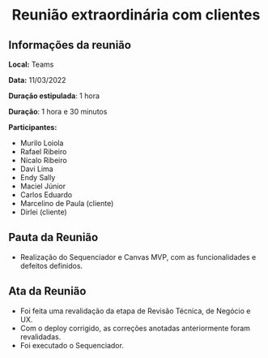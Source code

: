 <h1 style="text-align: center">Reunião extraordinária com clientes</h1>

## Informações da reunião

**Local:** Teams

**Data:** 11/03/2022

**Duração estipulada**: 1 hora

**Duração**: 1 hora e 30 minutos

**Participantes:**

* Murilo Loiola
* Rafael Ribeiro
* Nícalo Ribeiro
* Davi Lima
* Endy Sally
* Maciel Júnior
* Carlos Eduardo
* Marcelino de Paula (cliente)
* Dirlei (cliente)

## Pauta da Reunião

- Realização do Sequenciador e Canvas MVP, com as funcionalidades e defeitos definidos.

## Ata da Reunião

- Foi feita uma revalidação da etapa de Revisão Técnica, de Negócio e UX.
- Com o deploy corrigido, as correções anotadas anteriormente foram revalidadas.
- Foi executado o Sequenciador.